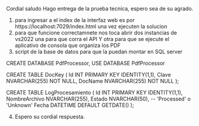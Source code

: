 Cordial saludo
Hago  entrega de la prueba tecnica, espero sea de su agrado.

1. para ingresar a el index de la interfaz web es por https://localhost:7029/index.html una vez ejecuten la solucion
2. para que funcione correctamnete nos toca abrir dos instancias de vs2022 una para que corra el API Y otra para que se ejecute el aplicativo de consola que organiza los PDF
3. script de la base de datos para que la puedan montar en SQL server


CREATE DATABASE PdfProcessor,
USE DATABASE PdfProcessor

CREATE TABLE DocKey (
    Id INT PRIMARY KEY IDENTITY(1,1),
    Clave NVARCHAR(255) NOT NULL,
    DocName NVARCHAR(255) NOT NULL
);

CREATE TABLE LogProcesamiento (
    Id INT PRIMARY KEY IDENTITY(1,1),
    NombreArchivo NVARCHAR(255),
    Estado NVARCHAR(50), -- 'Processed' o 'Unknown'
    Fecha DATETIME DEFAULT GETDATE()
);

4. Espero su cordial respuesta.
